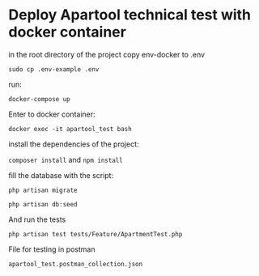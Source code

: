 # Deploy Apartool technical test with docker container
in the root directory of the project copy env-docker to .env

```sudo cp .env-example .env```

run:

```docker-compose up```

Enter to docker container:

```docker exec -it apartool_test bash```

install the dependencies of the project:

````composer install````
and 
````npm install````

fill the database with the script:

```php artisan migrate```

```php artisan db:seed```

And run the tests

```php artisan test tests/Feature/ApartmentTest.php```

File for testing in postman

```apartool_test.postman_collection.json```
